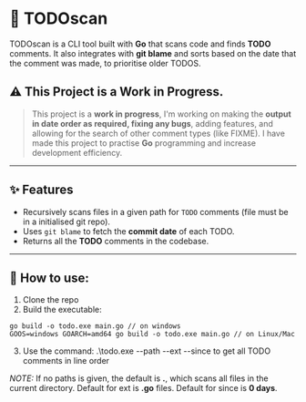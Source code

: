 # 📝 TODOscan

TODOscan is a CLI tool built with **Go** that scans code and finds **TODO** comments. It also integrates with **git blame** and sorts based on the date that the comment was made, to prioritise older TODOS. 

## ⚠️ This Project is a Work in Progress.
> This project is a **work in progress**, I'm working on making the **output in date order as required, fixing any bugs**, adding features, and allowing for the search of other comment types (like FIXME). I have made this project to practise **Go** programming and increase development efficiency. 
---

## ✨ Features

- Recursively scans files in a given path for `TODO` comments (file must be in a initialised git repo). 
- Uses `git blame` to fetch the **commit date** of each TODO.  
- Returns all the **TODO** comments in the codebase. 

---

## 🚀 How to use: 

1. Clone the repo
2. Build the executable: 

```
go build -o todo.exe main.go // on windows 
GOOS=windows GOARCH=amd64 go build -o todo.exe main.go // on Linux/Mac 

```
3. Use the command: .\todo.exe --path <directory> --ext <file-extension> --since <days> to get all TODO comments in line order 

*NOTE:* 
If no paths is given, the default is **.**, which scans all files in the current directory. Default for ext is **.go** files. Default for since is **0 days**.  